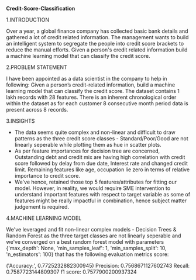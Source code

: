 **Credit-Score-Classification**

1.INTRODUCTION

Over a year, a global finance company has collected basic bank details and gathered a lot of credit related information. The management wants to build an intelligent system to segregate the people into credit score brackets to reduce the manual efforts. Given a person's credit related information build a machine learning model that can classify the credit score.

2.PROBLEM STATEMENT

I have been appointed as a data scientist in the company to help in following:
Given a person’s credit-related information, build a machine learning model that can classify the credit score.
The dataset contains 1 lakh records with 28 features. There is an inherent chronological order within the dataset as for each customer 8 consecutive month period data is present across 8 records.

3.INSIGHTS

- The data seems quite complex and non-linear and difficult to draw patterns as the  three credit score classes - Standard/Poor/Good are not linearly seperable while plotting them as hue in scatter plots.
- As per feature importances for decision tree are concerned, Outstanding debt and credit mix are having high correlation with credit score followed by delay from due date, Interest rate and changed credit limit. Remaining features like age, occupation lie zero in terms of relative importance to credit score.
- We've hence, retained those top 5 features/attributes for fitting our model. However, in reality, we would require SME intervention to understand important features with respect to target variable as some of features might be really impactful in combination, hence subject matter judgement is required.

4.MACHINE LEARNING MODEL

We've leveraged and fit non-linear complex models - Decision Trees & Random Forest as the three target classes are not linearly seperable and we've converged on a best random forest model with parameters {'max_depth': None, 'min_samples_leaf': 1, 'min_samples_split': 10, 'n_estimators': 100} that has the following evaluation metrics score:

('Accuracy:', 0.7725232882300945)
Precision: 0.7568671127602743
Recall: 0.7587723144809307
f1 score: 0.7577900200937324
